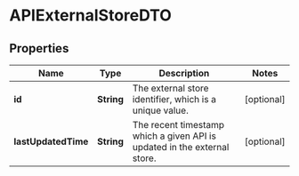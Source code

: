 

# APIExternalStoreDTO

## Properties

Name | Type | Description | Notes
------------ | ------------- | ------------- | -------------
**id** | **String** | The external store identifier, which is a unique value.  |  [optional]
**lastUpdatedTime** | **String** | The recent timestamp which a given API is updated in the external store.  |  [optional]



